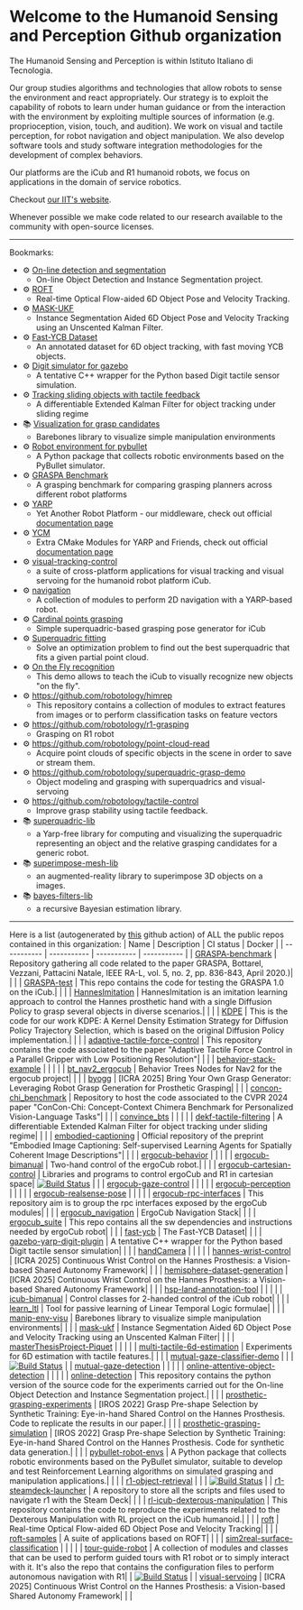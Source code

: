 # Welcome to the Humanoid Sensing and Perception Github organization

The Humanoid Sensing and Perception is within Istituto Italiano di Tecnologia.

Our group studies algorithms and technologies that allow robots to sense the environment 
and react appropriately. Our strategy is to exploit the capability of robots to learn under 
human guidance or from the interaction with the environment by exploiting multiple sources 
of information (e.g. proprioception, vision, touch, and audition). We work on visual and 
tactile perception, for robot navigation and object manipulation. 
We also develop software tools and study software integration methodologies for
the development of complex behaviors.

Our platforms are the iCub and R1 humanoid robots, we focus on applications in the domain of
service robotics. 

Checkout [our IIT's website](https://www.iit.it/it/web/humanoid-sensing-and-perception).

Whenever possible we make code related to our research available to the community with open-source licenses. 

---
Bookmarks:

 - ⚙️ [On-line detection and segmentation](https://github.com/hsp-iit/online-detection)
   - On-line Object Detection and Instance Segmentation project.
 - ⚙️ [ROFT](https://github.com/hsp-iit/roft)
   - Real-time Optical Flow-aided 6D Object Pose and Velocity Tracking.
 - ⚙️ [MASK-UKF](https://github.com/hsp-iit/mask-ukf)
   - Instance Segmentation Aided 6D Object Pose and Velocity Tracking using an Unscented Kalman Filter.
 - ⚙️ [Fast-YCB Dataset](https://github.com/hsp-iit/fast-ycb)
   - An annotated dataset for 6D object tracking, with fast moving YCB objects. 
 - ⚙️ [Digit simulator for gazebo](https://github.com/hsp-iit/gazebo-yarp-digit-plugin)
   - A tentative C++ wrapper for the Python based Digit tactile sensor simulation.
 - ⚙️ [Tracking sliding objects with tactile feedback](https://github.com/hsp-iit/dekf-tactile-filtering)
   - A differentiable Extended Kalman Filter for object tracking under sliding regime
 - 📚 [Visualization for grasp candidates](https://github.com/hsp-iit/manip-env-visu)
   - Barebones library to visualize simple manipulation environments
 - ⚙️ [Robot environment for pybullet ](https://github.com/hsp-iit/pybullet-robot-envs)
   - A Python package that collects robotic environments based on the PyBullet simulator.
 - ⚙️ [GRASPA Benchmark](https://github.com/hsp-iit/GRASPA-benchmark)
   - A grasping benchmark for comparing grasping planners across different robot platforms
 - ⚙️ [YARP](https://github.com/robotology/yarp)
   - Yet Another Robot Platform - our middleware, check out official [documentation page](https://yarp.it)
 - ⚙️ [YCM](https://github.com/robotology/ycm)
   - Extra CMake Modules for YARP and Friends, check out official [documentation page](http://robotology.github.io/ycm/gh-pages/git-master/index.html)
 - ⚙️  [visual-tracking-control](https://github.com/robotology/visual-tracking-control)
   - a suite of cross-platform applications for visual tracking and visual servoing for the humanoid robot platform iCub.
 - ⚙️  [navigation](https://github.com/robotology/navigation)
   - A collection of modules to perform 2D navigation with a YARP-based robot.
 - ⚙️ [Cardinal points grasping](https://github.com/robotology/cardinal-points-grasp)
   - Simple superquadric-based grasping pose generator for iCub
 - ⚙️ [Superquadric fitting](https://github.com/robotology/find-superquadric)
   - Solve an optimization problem to find out the best superquadric that fits a given partial point cloud.
 - ⚙️ [On the Fly recognition](https://github.com/robotology/onthefly-recognition)
    - This demo allows to teach the iCub to visually recognize new objects "on the fly".
 - ⚙️ https://github.com/robotology/himrep
    - This repository contains a collection of modules to extract features from images or to perform classification tasks on feature vectors
 - ⚙️ https://github.com/robotology/r1-grasping
    - Grasping on R1 robot
 - ⚙️ https://github.com/robotology/point-cloud-read
    - Acquire point clouds of specific objects in the scene in order to save or stream them.
 - ⚙️ https://github.com/robotology/superquadric-grasp-demo
    - Object modeling and grasping with superquadrics and visual-servoing
 - ⚙️ https://github.com/robotology/tactile-control
    - Improve grasp stability using tactile feedback.
 - 📚 [superquadric-lib](https://github.com/robotology/superquadric-lib)
   - a Yarp-free library for computing and visualizing the superquadric representing an object and the relative grasping candidates for a generic robot.
 - 📚 [superimpose-mesh-lib](https://github.com/robotology/superimpose-mesh-lib)
   - an augmented-reality library to superimpose 3D objects on a images.
 - 📚 [bayes-filters-lib](https://github.com/robotology/bayes-filters-lib)
   - a recursive Bayesian estimation library.

---
Here is a list (autogenerated by [this](https://github.com/hsp-iit/.github/blob/main/.github/workflows/index-update.yml) github action) of ALL the public repos contained in this organization:
| Name | Description |  CI status | Docker |
| ----------- | ----------- | ----------- | ----------- |
| [GRASPA-benchmark](https://github.com/hsp-iit/GRASPA-benchmark) | Repository gathering all code related to the paper GRASPA, Bottarel, Vezzani, Pattacini Natale, IEEE RA-L, vol. 5, no. 2, pp. 836-843, April 2020.)|  |  |
| [GRASPA-test](https://github.com/hsp-iit/GRASPA-test) | This repo contains the code for testing the GRASPA 1.0 on the iCub.|  |  |
| [HannesImitation](https://github.com/hsp-iit/HannesImitation) | HannesImitation is an imitation learning approach to control the Hannes prosthetic hand with a single Diffusion Policy to grasp several objects in diverse scenarios.|  |  |
| [KDPE](https://github.com/hsp-iit/KDPE) | This is the code for our work KDPE: A Kernel Density Estimation Strategy for Diffusion Policy Trajectory Selection, which is based on the original Diffusion Policy implementation.|  |  |
| [adaptive-tactile-force-control](https://github.com/hsp-iit/adaptive-tactile-force-control) | This repository contains the code associated to the paper "Adaptive Tactile Force Control in a Parallel Gripper with Low Positioning Resolution"|  |  |
| [behavior-stack-example](https://github.com/hsp-iit/behavior-stack-example) | |  |  |
| [bt_nav2_ergocub](https://github.com/hsp-iit/bt_nav2_ergocub) | Behavior Trees Nodes for Nav2 for the ergocub project|  |  |
| [byogg](https://github.com/hsp-iit/byogg) | [ICRA 2025] Bring Your Own Grasp Generator: Leveraging Robot Grasp Generation for Prosthetic Grasping|  |  |
| [concon-chi_benchmark](https://github.com/hsp-iit/concon-chi_benchmark) | Repository to host the code associated to the CVPR 2024 paper "ConCon-Chi: Concept-Context Chimera Benchmark for Personalized Vision-Language Tasks"|  |  |
| [convince_bts](https://github.com/hsp-iit/convince_bts) | |  |  |
| [dekf-tactile-filtering](https://github.com/hsp-iit/dekf-tactile-filtering) | A differentiable Extended Kalman Filter for object tracking under sliding regime|  |  |
| [embodied-captioning](https://github.com/hsp-iit/embodied-captioning) | Official repository of the preprint "Embodied Image Captioning: Self-supervised Learning Agents for Spatially Coherent Image Descriptions"|  |  |
| [ergocub-behavior](https://github.com/hsp-iit/ergocub-behavior) | |  |  |
| [ergocub-bimanual](https://github.com/hsp-iit/ergocub-bimanual) | Two-hand control of the ergoCub robot.|  |  |
| [ergocub-cartesian-control](https://github.com/hsp-iit/ergocub-cartesian-control) | Libraries and programs to control ergoCub and R1 in cartesian space| [![Build Status](https://github.com/hsp-iit/ergocub-cartesian-control/workflows/CI%20Workflow/badge.svg)](https://github.com/hsp-iit/ergocub-cartesian-control/actions?query=workflow%3A%22CI+Workflow%22) |  |
| [ergocub-gaze-control](https://github.com/hsp-iit/ergocub-gaze-control) | |  |  |
| [ergocub-perception](https://github.com/hsp-iit/ergocub-perception) | |  |  |
| [ergocub-realsense-pose](https://github.com/hsp-iit/ergocub-realsense-pose) | |  |  |
| [ergocub-rpc-interfaces](https://github.com/hsp-iit/ergocub-rpc-interfaces) | This repository aim is to group the rpc interfaces exposed by the ergoCub modules|  |  |
| [ergocub_navigation](https://github.com/hsp-iit/ergocub_navigation) | ErgoCub Navigation Stack|  |  |
| [ergocub_suite](https://github.com/hsp-iit/ergocub_suite) | This repo contains all the sw dependencies and instructions needed by ergoCub robot|  |  |
| [fast-ycb](https://github.com/hsp-iit/fast-ycb) | The Fast-YCB Dataset|  |  |
| [gazebo-yarp-digit-plugin](https://github.com/hsp-iit/gazebo-yarp-digit-plugin) | A tentative C++ wrapper for the Python based Digit tactile sensor simulation|  |  |
| [handCamera](https://github.com/hsp-iit/handCamera) | |  |  |
| [hannes-wrist-control](https://github.com/hsp-iit/hannes-wrist-control) | [ICRA 2025] Continuous Wrist Control on the Hannes Prosthesis: a Vision-based Shared Autonomy Framework|  |  |
| [hemisphere-dataset-generation](https://github.com/hsp-iit/hemisphere-dataset-generation) | [ICRA 2025] Continuous Wrist Control on the Hannes Prosthesis: a Vision-based Shared Autonomy Framework|  |  |
| [hsp-land-annotation-tool](https://github.com/hsp-iit/hsp-land-annotation-tool) | |  |  |
| [icub-bimanual](https://github.com/hsp-iit/icub-bimanual) | Control classes for 2-handed control of the iCub robot|  |  |
| [learn_ltl](https://github.com/hsp-iit/learn_ltl) | Tool for passive learning of Linear Temporal Logic formulae|  |  |
| [manip-env-visu](https://github.com/hsp-iit/manip-env-visu) | Barebones library to visualize simple manipulation environments|  |  |
| [mask-ukf](https://github.com/hsp-iit/mask-ukf) | Instance Segmentation Aided 6D Object Pose and Velocity Tracking using an Unscented Kalman Filter|  |  |
| [masterThesisProject-Piquet](https://github.com/hsp-iit/masterThesisProject-Piquet) | |  |  |
| [multi-tactile-6d-estimation](https://github.com/hsp-iit/multi-tactile-6d-estimation) | Experiments for 6D estimation with tactile features.|  |  |
| [mutual-gaze-classifier-demo](https://github.com/hsp-iit/mutual-gaze-classifier-demo) | |  | [![Build Status](https://github.com/hsp-iit/mutual-gaze-classifier-demo/workflows/Docker%20build/badge.svg)](https://github.com/hsp-iit/mutual-gaze-classifier-demo/actions?query=workflow%3A%22CI+Workflow%22) |
| [mutual-gaze-detection](https://github.com/hsp-iit/mutual-gaze-detection) | |  |  |
| [online-attentive-object-detection](https://github.com/hsp-iit/online-attentive-object-detection) | |  |  |
| [online-detection](https://github.com/hsp-iit/online-detection) | This repository contains the python version of the source code for the experiments carried out for the On-line Object Detection and Instance Segmentation project.|  |  |
| [prosthetic-grasping-experiments](https://github.com/hsp-iit/prosthetic-grasping-experiments) | [IROS 2022] Grasp Pre-shape Selection by Synthetic Training: Eye-in-hand Shared Control on the Hannes Prosthesis. Code to replicate the results in our paper.|  |  |
| [prosthetic-grasping-simulation](https://github.com/hsp-iit/prosthetic-grasping-simulation) | [IROS 2022] Grasp Pre-shape Selection by Synthetic Training: Eye-in-hand Shared Control on the Hannes Prosthesis. Code for synthetic data generation.|  |  |
| [pybullet-robot-envs](https://github.com/hsp-iit/pybullet-robot-envs) | A Python package that collects robotic environments based on the PyBullet simulator, suitable to develop and test Reinforcement Learning algorithms on simulated grasping and manipulation applications.|  |  |
| [r1-object-retrieval](https://github.com/hsp-iit/r1-object-retrieval) | |  | [![Build Status](https://github.com/hsp-iit/r1-object-retrieval/workflows/Docker%20build/badge.svg)](https://github.com/hsp-iit/r1-object-retrieval/actions?query=workflow%3A%22CI+Workflow%22) |
| [r1-steamdeck-launcher](https://github.com/hsp-iit/r1-steamdeck-launcher) | A repository to store all the scripts and files used to navigate r1 with the Steam Deck|  |  |
| [rl-icub-dexterous-manipulation](https://github.com/hsp-iit/rl-icub-dexterous-manipulation) | This repository contains the code to reproduce the experiments related to the Dexterous Manipulation with RL project on the iCub humanoid.|  |  |
| [roft](https://github.com/hsp-iit/roft) | Real-time Optical Flow-aided 6D Object Pose and Velocity Tracking|  |  |
| [roft-samples](https://github.com/hsp-iit/roft-samples) | A suite of applications based on ROFT|  |  |
| [sim2real-surface-classification](https://github.com/hsp-iit/sim2real-surface-classification) | |  |  |
| [tour-guide-robot](https://github.com/hsp-iit/tour-guide-robot) | A collection of modules and classes that can be used to perform guided tours with R1 robot or to simply interact with it. It's also the repo that contains the configuration files to perform autonomous navigation with R1|  | [![Build Status](https://github.com/hsp-iit/tour-guide-robot/workflows/Docker%20build/badge.svg)](https://github.com/hsp-iit/tour-guide-robot/actions?query=workflow%3A%22CI+Workflow%22) |
| [visual-servoing](https://github.com/hsp-iit/visual-servoing) | [ICRA 2025] Continuous Wrist Control on the Hannes Prosthesis: a Vision-based Shared Autonomy Framework|  |  |
